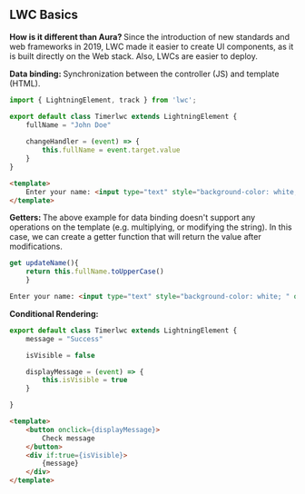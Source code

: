 ## LWC Basics

<b>How is it different than Aura? </b>Since the introduction of new standards and web frameworks in 2019, LWC made it easier to create UI components, as it is built directly on the Web stack. Also, LWCs are easier to deploy. 

<b>Data binding: </b>Synchronization between the controller (JS) and template (HTML). 

```javascript
import { LightningElement, track } from 'lwc';

export default class Timerlwc extends LightningElement {
    fullName = "John Doe"
    
    changeHandler = (event) => {
        this.fullName = event.target.value
    }
}
```

```html
<template>
    Enter your name: <input type="text" style="background-color: white; " onkeyup = {changeHandler}>{fullName}
</template>
```

<b>Getters: </b>The above example for data binding doesn't support any operations on the template (e.g. multiplying, or modifying the string). In this case, we can create a getter function that will return the value after modifications. 

```javascript
get updateName(){
    return this.fullName.toUpperCase()
    }
```

```html
Enter your name: <input type="text" style="background-color: white; " onkeyup = {changeHandler}>{updateName}
```

<b>Conditional Rendering: </b>

```javascript
export default class Timerlwc extends LightningElement {
    message = "Success"

    isVisible = false

    displayMessage = (event) => {
        this.isVisible = true
    }

}
```

```html
<template>
    <button onclick={displayMessage}>
        Check message
    </button>
    <div if:true={isVisible}>
        {message}
    </div>
</template>
```
